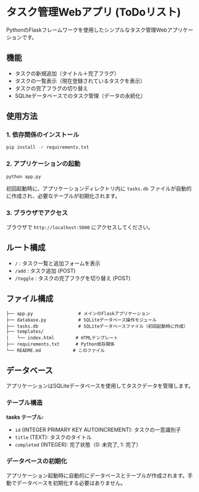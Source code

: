 # タスク管理Webアプリ (ToDoリスト)

PythonのFlaskフレームワークを使用したシンプルなタスク管理Webアプリケーションです。

## 機能

- タスクの新規追加（タイトル＋完了フラグ）
- タスクの一覧表示（現在登録されているタスクを表示）
- タスクの完了フラグの切り替え
- SQLiteデータベースでのタスク管理（データの永続化）

## 使用方法

### 1. 依存関係のインストール

```bash
pip install -r requirements.txt
```

### 2. アプリケーションの起動

```bash
python app.py
```

初回起動時に、アプリケーションディレクトリ内に `tasks.db` ファイルが自動的に作成され、必要なテーブルが初期化されます。

### 3. ブラウザでアクセス

ブラウザで `http://localhost:5000` にアクセスしてください。

## ルート構成

- `/` : タスク一覧と追加フォームを表示
- `/add` : タスク追加 (POST)
- `/toggle` : タスクの完了フラグを切り替え (POST)

## ファイル構成

```
├── app.py                 # メインのFlaskアプリケーション
├── database.py            # SQLiteデータベース操作モジュール
├── tasks.db               # SQLiteデータベースファイル（初回起動時に作成）
├── templates/
│   └── index.html        # HTMLテンプレート
├── requirements.txt      # Python依存関係
└── README.md            # このファイル
```

## データベース

アプリケーションはSQLiteデータベースを使用してタスクデータを管理します。

### テーブル構造

**tasks テーブル:**
- `id` (INTEGER PRIMARY KEY AUTOINCREMENT): タスクの一意識別子
- `title` (TEXT): タスクのタイトル
- `completed` (INTEGER): 完了状態（0: 未完了, 1: 完了）

### データベースの初期化

アプリケーション起動時に自動的にデータベースとテーブルが作成されます。手動でデータベースを初期化する必要はありません。